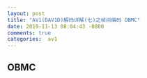 ```yaml
---
layout: post
title: "AV1(DAV1D)解码详解(七)之帧间编码 OBMC"
date: 2019-11-13 08:04:43 -0800
comments: true
categories:  av1
---
```


## OBMC
